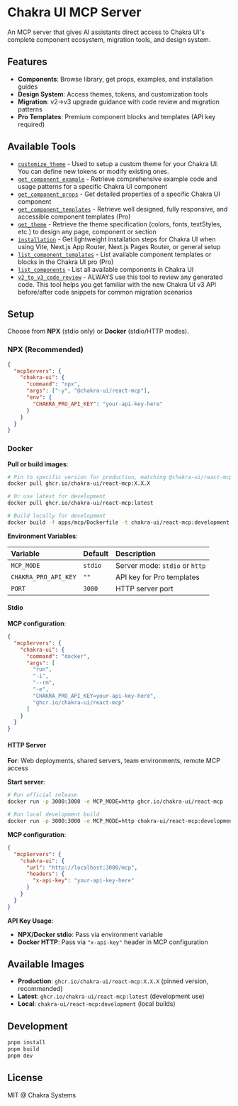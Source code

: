 # Chakra UI MCP Server

An MCP server that gives AI assistants direct access to Chakra UI's complete
component ecosystem, migration tools, and design system.

## Features

- **Components**: Browse library, get props, examples, and installation guides
- **Design System**: Access themes, tokens, and customization tools
- **Migration**: v2→v3 upgrade guidance with code review and migration patterns
- **Pro Templates**: Premium component blocks and templates (API key required)

## Available Tools

- [`customize_theme`](https://github.com/chakra-ui/chakra-ui/tree/main/apps/mcp/src/tools/customize-theme.ts) -
  Used to setup a custom theme for your Chakra UI. You can define new tokens or
  modify existing ones.
- [`get_component_example`](https://github.com/chakra-ui/chakra-ui/tree/main/apps/mcp/src/tools/get-component-example.ts) -
  Retrieve comprehensive example code and usage patterns for a specific Chakra
  UI component
- [`get_component_props`](https://github.com/chakra-ui/chakra-ui/tree/main/apps/mcp/src/tools/get-component-props.ts) -
  Get detailed properties of a specific Chakra UI component
- [`get_component_templates`](https://github.com/chakra-ui/chakra-ui/tree/main/apps/mcp/src/tools/get-component-templates.ts) -
  Retrieve well designed, fully responsive, and accessible component templates
  (Pro)
- [`get_theme`](https://github.com/chakra-ui/chakra-ui/tree/main/apps/mcp/src/tools/get-theme.ts) -
  Retrieve the theme specification (colors, fonts, textStyles, etc.) to design
  any page, component or section
- [`installation`](https://github.com/chakra-ui/chakra-ui/tree/main/apps/mcp/src/tools/installation.ts) -
  Get lightweight installation steps for Chakra UI when using Vite, Next.js App
  Router, Next.js Pages Router, or general setup
- [`list_component_templates`](https://github.com/chakra-ui/chakra-ui/tree/main/apps/mcp/src/tools/list-component-templates.ts) -
  List available component templates or blocks in the Chakra UI pro (Pro)
- [`list_components`](https://github.com/chakra-ui/chakra-ui/tree/main/apps/mcp/src/tools/list-components.ts) -
  List all available components in Chakra UI
- [`v2_to_v3_code_review`](https://github.com/chakra-ui/chakra-ui/tree/main/apps/mcp/src/tools/v2-to-v3-migration.ts) -
  ALWAYS use this tool to review any generated code. This tool helps you get
  familiar with the new Chakra UI v3 API before/after code snippets for common
  migration scenarios

## Setup

Choose from **NPX** (stdio only) or **Docker** (stdio/HTTP modes).

### NPX (Recommended)

```json
{
  "mcpServers": {
    "chakra-ui": {
      "command": "npx",
      "args": ["-y", "@chakra-ui/react-mcp"],
      "env": {
        "CHAKRA_PRO_API_KEY": "your-api-key-here"
      }
    }
  }
}
```

### Docker

**Pull or build images**:

```bash
# Pin to specific version for production, matching @chakra-ui/react-mcp npm tags
docker pull ghcr.io/chakra-ui/react-mcp:X.X.X

# Or use latest for development
docker pull ghcr.io/chakra-ui/react-mcp:latest

# Build locally for development
docker build -f apps/mcp/Dockerfile -t chakra-ui/react-mcp:development .
```

**Environment Variables**:

| Variable             | Default | Description                    |
| :------------------- | :------ | :----------------------------- |
| `MCP_MODE`           | `stdio` | Server mode: `stdio` or `http` |
| `CHAKRA_PRO_API_KEY` | `""`    | API key for Pro templates      |
| `PORT`               | `3000`  | HTTP server port               |

#### Stdio

**MCP configuration**:

```json
{
  "mcpServers": {
    "chakra-ui": {
      "command": "docker",
      "args": [
        "run",
        "-i",
        "--rm",
        "-e",
        "CHAKRA_PRO_API_KEY=your-api-key-here",
        "ghcr.io/chakra-ui/react-mcp"
      ]
    }
  }
}
```

#### HTTP Server

**For**: Web deployments, shared servers, team environments, remote MCP access

**Start server**:

```bash
# Run official release
docker run -p 3000:3000 -e MCP_MODE=http ghcr.io/chakra-ui/react-mcp

# Run local development build
docker run -p 3000:3000 -e MCP_MODE=http chakra-ui/react-mcp:development
```

**MCP configuration**:

```json
{
  "mcpServers": {
    "chakra-ui": {
      "url": "http://localhost:3000/mcp",
      "headers": {
        "x-api-key": "your-api-key-here"
      }
    }
  }
}
```

**API Key Usage**:

- **NPX/Docker stdio**: Pass via environment variable
- **Docker HTTP**: Pass via `"x-api-key"` header in MCP configuration

## Available Images

- **Production**: `ghcr.io/chakra-ui/react-mcp:X.X.X` (pinned version,
  recommended)
- **Latest**: `ghcr.io/chakra-ui/react-mcp:latest` (development use)
- **Local**: `chakra-ui/react-mcp:development` (local builds)

## Development

```bash
pnpm install
pnpm build
pnpm dev
```

## License

MIT @ Chakra Systems
